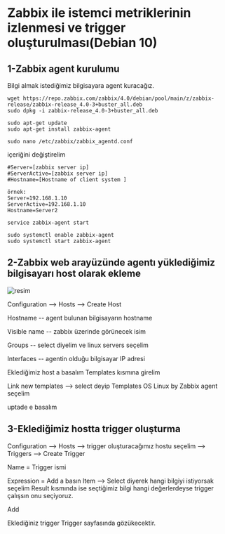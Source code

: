 # Zabbix ile istemci metriklerinin izlenmesi ve trigger oluşturulması(Debian 10)

## 1-Zabbix agent kurulumu

 Bilgi almak istediğimiz bilgisayara agent kuracağız.



```
wget https://repo.zabbix.com/zabbix/4.0/debian/pool/main/z/zabbix-release/zabbix-release_4.0-3+buster_all.deb
sudo dpkg -i zabbix-release_4.0-3+buster_all.deb
```

```
sudo apt-get update
sudo apt-get install zabbix-agent
```

```
sudo nano /etc/zabbix/zabbix_agentd.conf
```

içeriğini değiştirelim

```
#Server=[zabbix server ip]
#ServerActive=[zabbix server ip]
#Hostname=[Hostname of client system ]

örnek:
Server=192.168.1.10
ServerActive=192.168.1.10
Hostname=Server2
```

```
service zabbix-agent start
```

```
sudo systemctl enable zabbix-agent
sudo systemctl start zabbix-agent
```

## 2-Zabbix web arayüzünde agentı yüklediğimiz bilgisayarı host olarak ekleme

![resim](https://tecadmin.net/wp-content/uploads/2013/10/zabbix-add-host-1.png)

Configuration --> Hosts --> Create Host

Hostname -- agent bulunan bilgisayarın hostname 

Visible name -- zabbix üzerinde görünecek isim

Groups -- select diyelim ve linux servers seçelim

Interfaces -- agentin olduğu bilgisayar IP adresi

 Eklediğimiz host a basalım Templates kısmına girelim

Link new templates --> select deyip Templates OS Linux by Zabbix agent seçelim

uptade e basalım

## 3-Eklediğimiz hostta trigger oluşturma

Configuration --> Hosts --> trigger oluşturacağımız hostu seçelim --> Triggers --> Create Trigger

Name = Trigger ismi

Expression =  Add a basın Item --> Select diyerek hangi bilgiyi istiyorsak seçelim Result kısmında ise seçtiğimiz bilgi hangi değerlerdeyse trigger çalışsın onu seçiyoruz.

Add 

Eklediğiniz trigger Trigger sayfasında gözükecektir.





​	